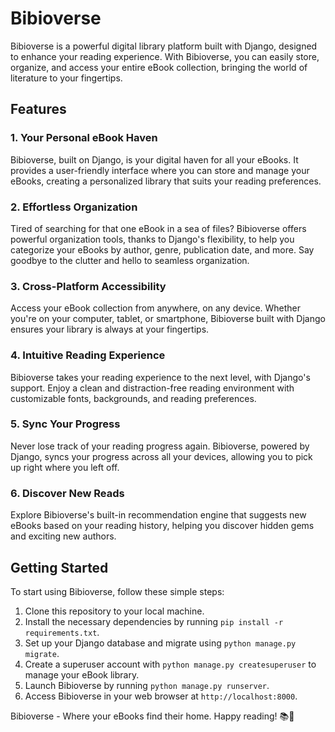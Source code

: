 # Bibioverse

Bibioverse is a powerful digital library platform built with Django, designed to enhance your reading experience. With Bibioverse, you can easily store, organize, and access your entire eBook collection, bringing the world of literature to your fingertips.

## Features

### 1. Your Personal eBook Haven

Bibioverse, built on Django, is your digital haven for all your eBooks. It provides a user-friendly interface where you can store and manage your eBooks, creating a personalized library that suits your reading preferences.

### 2. Effortless Organization

Tired of searching for that one eBook in a sea of files? Bibioverse offers powerful organization tools, thanks to Django's flexibility, to help you categorize your eBooks by author, genre, publication date, and more. Say goodbye to the clutter and hello to seamless organization.

### 3. Cross-Platform Accessibility

Access your eBook collection from anywhere, on any device. Whether you're on your computer, tablet, or smartphone, Bibioverse built with Django ensures your library is always at your fingertips.

### 4. Intuitive Reading Experience

Bibioverse takes your reading experience to the next level, with Django's support. Enjoy a clean and distraction-free reading environment with customizable fonts, backgrounds, and reading preferences.

### 5. Sync Your Progress

Never lose track of your reading progress again. Bibioverse, powered by Django, syncs your progress across all your devices, allowing you to pick up right where you left off.
 
### 6. Discover New Reads
 
Explore Bibioverse's built-in recommendation engine that suggests new eBooks based on your reading history, helping you discover hidden gems and exciting new authors.

## Getting Started

To start using Bibioverse, follow these simple steps:

1. Clone this repository to your local machine.
2. Install the necessary dependencies by running `pip install -r requirements.txt`.
3. Set up your Django database and migrate using `python manage.py migrate`.
4. Create a superuser account with `python manage.py createsuperuser` to manage your eBook library.
5. Launch Bibioverse by running `python manage.py runserver`.
6. Access Bibioverse in your web browser at `http://localhost:8000`.


Bibioverse - Where your eBooks find their home. Happy reading! 📚📖